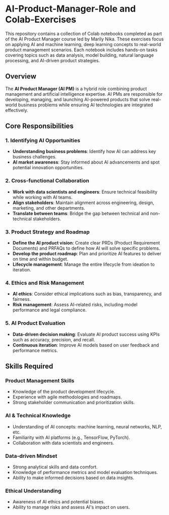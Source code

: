 # AI-Product-Manager-Role and Colab-Exercises
This repository contains a collection of Colab notebooks completed as part of the AI Product Manager course led by Marily Nika. These exercises focus on applying AI and machine learning, deep learning concepts to real-world product management scenarios. Each notebook includes hands-on tasks covering topics such as data analysis, model building, natural language processing, and AI-driven product strategies.

## Overview

The **AI Product Manager (AI PM)** is a hybrid role combining product management and artificial intelligence expertise. AI PMs are responsible for developing, managing, and launching AI-powered products that solve real-world business problems while ensuring AI technologies are integrated effectively.

## Core Responsibilities

### 1. Identifying AI Opportunities
- **Understanding business problems**: Identify how AI can address key business challenges.
- **AI market awareness**: Stay informed about AI advancements and spot potential innovation opportunities.

### 2. Cross-functional Collaboration
- **Work with data scientists and engineers**: Ensure technical feasibility while working with AI teams.
- **Align stakeholders**: Maintain alignment across engineering, design, marketing, and other departments.
- **Translate between teams**: Bridge the gap between technical and non-technical stakeholders.

### 3. Product Strategy and Roadmap
- **Define the AI product vision**: Create clear PRDs (Product Requirement Documents) and PRFAQs to define how AI will solve specific problems.
- **Develop the product roadmap**: Plan and prioritize AI features to deliver on time and within budget.
- **Lifecycle management**: Manage the entire lifecycle from ideation to iteration.

### 4. Ethics and Risk Management
- **AI ethics**: Consider ethical implications such as bias, transparency, and fairness.
- **Risk management**: Assess AI-related risks, including model performance and legal compliance.

### 5. AI Product Evaluation
- **Data-driven decision making**: Evaluate AI product success using KPIs such as accuracy, precision, and recall.
- **Continuous iteration**: Improve AI models based on user feedback and performance metrics.

## Skills Required

### Product Management Skills
- Knowledge of the product development lifecycle.
- Experience with agile methodologies and roadmaps.
- Strong stakeholder communication and prioritization skills.

### AI & Technical Knowledge
- Understanding of AI concepts: machine learning, neural networks, NLP, etc.
- Familiarity with AI platforms (e.g., TensorFlow, PyTorch).
- Collaboration with data scientists and engineers.

### Data-driven Mindset
- Strong analytical skills and data comfort.
- Knowledge of performance metrics and model evaluation techniques.
- Ability to make informed decisions based on data insights.

### Ethical Understanding
- Awareness of AI ethics and potential biases.
- Ability to manage risks and assess AI's impact on users.
